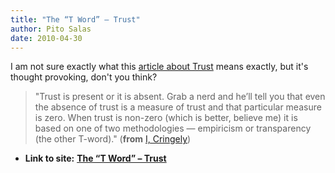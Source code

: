 ```yaml
---
title: "The “T Word” – Trust"
author: Pito Salas
date: 2010-04-30
---
```


I am not sure exactly what this [article about
Trust](<http://www.cringely.com/2010/04/the-t-word/>) means exactly, but it's
thought provoking, don't you think?

> "Trust is present or it is absent. Grab a nerd and he’ll tell you that even
> the absence of trust is a measure of trust and that particular measure is
> zero. When trust is non-zero (which is better, believe me) it is based on
> one of two methodologies — empiricism or transparency (the other T-word)."
> (**from** [I, Cringely](<http://www.cringely.com/2010/04/the-t-word/>))


* **Link to site:** **[The “T Word” – Trust](None)**
